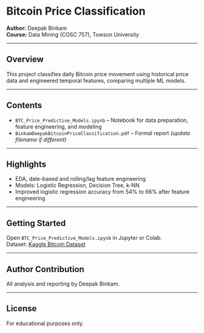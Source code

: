 # Bitcoin Price Classification

**Author:** Deepak Binkam  
**Course:** Data Mining (COSC 757), Towson University

---

## Overview

This project classifies daily Bitcoin price movement using historical price data and engineered temporal features, comparing multiple ML models.

---

## Contents

- `BTC_Price_Predictive_Models.ipynb` – Notebook for data preparation, feature engineering, and modeling
- `BinkamDeepakBitcoinPriceClassification.pdf` – Formal report *(update filename if different)*

---

## Highlights

- EDA, date-based and rolling/lag feature engineering
- Models: Logistic Regression, Decision Tree, k-NN
- Improved logistic regression accuracy from 54% to 66% after feature engineering

---

## Getting Started

Open `BTC_Price_Predictive_Models.ipynb` in Jupyter or Colab.  
Dataset: [Kaggle Bitcoin Dataset](https://www.kaggle.com/datasets/shahidk3075/bitcoin-price-prediction-dataset?resource=download)

---

## Author Contribution

All analysis and reporting by Deepak Binkam.

---

## License

For educational purposes only.
